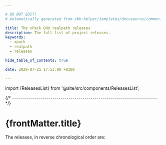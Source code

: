 ```yaml
---

# DO NOT EDIT!
# Automatically generated from xbb-helper/templates/docusaurus/common.

title: The xPack GNU realpath releases
description: The full list of project releases.
keywords:
  - xpack
  - realpath
  - releases

hide_table_of_contents: true

date: 2020-07-21 17:53:00 +0300

---
```


<head><title>{frontMatter.title}</title></head>
<head><meta property="og:title" content={frontMatter.title}/></head>

import {ReleasesList} from '@site/src/components/ReleasesList';

{/* ------------------------------------------------------------------------ */}

# {frontMatter.title}

The releases, in reverse chronological order are:

<ReleasesList />
